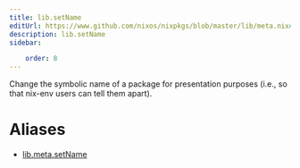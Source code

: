 ```yaml
---
title: lib.setName
editUrl: https://www.github.com/nixos/nixpkgs/blob/master/lib/meta.nix#L35C13
description: lib.setName
sidebar:

    order: 8
---
```


Change the symbolic name of a package for presentation purposes
(i.e., so that nix-env users can tell them apart).


# Aliases

- [lib.meta.setName](/reference/libmeta.setName)


